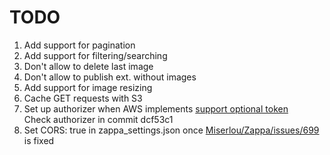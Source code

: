 # TODO

1. Add support for pagination
1. Add support for filtering/searching
1. Don't allow to delete last image
1. Don't allow to publish ext. without images
1. Add support for image resizing
1. Cache GET requests with S3
1. Set up authorizer when AWS implements [support optional token](https://forums.aws.amazon.com/thread.jspa?messageID=764080&#764080)  
    Check authorizer in commit dcf53c1
1. Set CORS: true in zappa_settings.json once [Miserlou/Zappa/issues/699](https://github.com/Miserlou/Zappa/issues/699) is fixed